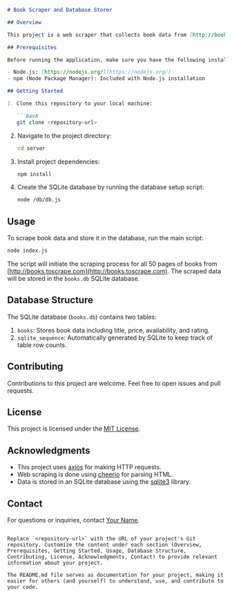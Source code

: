 ```markdown
# Book Scraper and Database Storer

## Overview

This project is a web scraper that collects book data from [http://books.toscrape.com](http://books.toscrape.com) and stores it in an SQLite database. It scrapes book attributes like name, price, availability, and ratings from all 50 pages of the website.

## Prerequisites

Before running the application, make sure you have the following installed:

- Node.js: [https://nodejs.org/](https://nodejs.org/)
- npm (Node Package Manager): Included with Node.js installation

## Getting Started

1. Clone this repository to your local machine:

   ```bash
   git clone <repository-url>
   ```

2. Navigate to the project directory:

   ```bash
   cd server
   ```

3. Install project dependencies:

   ```bash
   npm install
   ```

4. Create the SQLite database by running the database setup script:

   ```bash
   node /db/db.js
   ```

## Usage

To scrape book data and store it in the database, run the main script:

```bash
node index.js
```

The script will initiate the scraping process for all 50 pages of books from [http://books.toscrape.com](http://books.toscrape.com). The scraped data will be stored in the `books.db` SQLite database.

## Database Structure

The SQLite database (`books.db`) contains two tables:

1. `books`: Stores book data including title, price, availability, and rating.
2. `sqlite_sequence`: Automatically generated by SQLite to keep track of table row counts.

## Contributing

Contributions to this project are welcome. Feel free to open issues and pull requests.

## License

This project is licensed under the [MIT License](LICENSE).

## Acknowledgments

- This project uses [axios](https://axios-http.com/) for making HTTP requests.
- Web scraping is done using [cheerio](https://cheerio.js.org/) for parsing HTML.
- Data is stored in an SQLite database using the [sqlite3](https://github.com/sqlitejs/sqlite3) library.

## Contact

For questions or inquiries, contact [Your Name](mailto:your.email@example.com).
```

Replace `<repository-url>` with the URL of your project's Git repository. Customize the content under each section (Overview, Prerequisites, Getting Started, Usage, Database Structure, Contributing, License, Acknowledgments, Contact) to provide relevant information about your project.

The README.md file serves as documentation for your project, making it easier for others (and yourself) to understand, use, and contribute to your code.